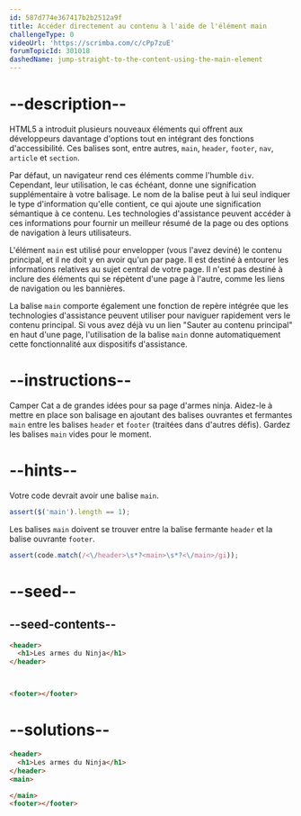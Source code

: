 ```yaml
---
id: 587d774e367417b2b2512a9f
title: Accéder directement au contenu à l'aide de l'élément main
challengeType: 0
videoUrl: 'https://scrimba.com/c/cPp7zuE'
forumTopicId: 301018
dashedName: jump-straight-to-the-content-using-the-main-element
---
```


# --description--

HTML5 a introduit plusieurs nouveaux éléments qui offrent aux développeurs davantage d'options tout en intégrant des fonctions d'accessibilité. Ces balises sont, entre autres, `main`, `header`, `footer`, `nav`, `article` et `section`.

Par défaut, un navigateur rend ces éléments comme l'humble `div`. Cependant, leur utilisation, le cas échéant, donne une signification supplémentaire à votre balisage. Le nom de la balise peut à lui seul indiquer le type d'information qu'elle contient, ce qui ajoute une signification sémantique à ce contenu. Les technologies d'assistance peuvent accéder à ces informations pour fournir un meilleur résumé de la page ou des options de navigation à leurs utilisateurs.

L'élément `main` est utilisé pour envelopper (vous l'avez deviné) le contenu principal, et il ne doit y en avoir qu'un par page. Il est destiné à entourer les informations relatives au sujet central de votre page. Il n'est pas destiné à inclure des éléments qui se répètent d'une page à l'autre, comme les liens de navigation ou les bannières.

La balise `main` comporte également une fonction de repère intégrée que les technologies d'assistance peuvent utiliser pour naviguer rapidement vers le contenu principal. Si vous avez déjà vu un lien "Sauter au contenu principal" en haut d'une page, l'utilisation de la balise `main` donne automatiquement cette fonctionnalité aux dispositifs d'assistance.

# --instructions--

Camper Cat a de grandes idées pour sa page d'armes ninja. Aidez-le à mettre en place son balisage en ajoutant des balises ouvrantes et fermantes `main` entre les balises `header` et `footer` (traitées dans d'autres défis). Gardez les balises `main` vides pour le moment.

# --hints--

Votre code devrait avoir une balise `main`.

```js
assert($('main').length == 1);
```

Les balises `main` doivent se trouver entre la balise fermante `header` et la balise ouvrante `footer`.

```js
assert(code.match(/<\/header>\s*?<main>\s*?<\/main>/gi));
```

# --seed--

## --seed-contents--

```html
<header>
  <h1>Les armes du Ninja</h1>
</header>



<footer></footer>
```

# --solutions--

```html
<header>
  <h1>Les armes du Ninja</h1>
</header>
<main>

</main>
<footer></footer>
```
